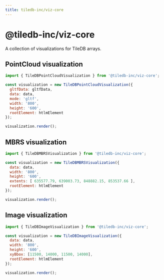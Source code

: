 ```yaml
---
title: tiledb-inc/viz-core
---
```


# @tiledb-inc/viz-core

A collection of visualizations for TileDB arrays.


## PointCloud visualization

```javascript
import { TileDBPointCloudVisualization } from '@tiledb-inc/viz-core';

const visualization = new TileDBPointCloudVisualization({
  gltfData: gltfData,
  data: data,
  mode: 'gltf',
  width: '800',
  height: '600',
  rootElement: htlmElement
});

visualization.render();
```

## MBRS visualization

```javascript
import { TileDBMBRSVisualization } from '@tiledb-inc/viz-core';

const visualization = new TileDBMBRSVisualization({
  data: data,
  width: '800',
  height: '600',
  extents: [ 635577.79, 639003.73, 848882.15, 853537.66 ],
  rootElement: htlmElement
});

visualization.render();
```

## Image visualization

```javascript
import { TileDBImageVisualization } from '@tiledb-inc/viz-core';

const visualization = new TileDBImageVisualization({
  data: data,
  width: '800',
  height: '600',
  xyBbox: [11500, 14000, 11500, 14000],
  rootElement: htlmElement
});

visualization.render();
```